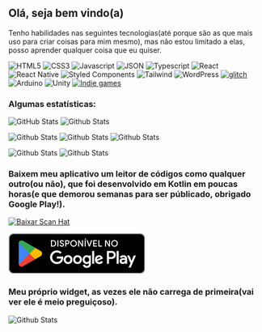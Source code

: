 ## Olá, seja bem vindo(a)

Tenho habilidades nas seguintes tecnologias(até porque são as que mais uso para criar coisas para mim mesmo), mas não estou limitado a elas, posso aprender qualquer coisa que eu quiser.

![HTML5](https://img.shields.io/badge/HTML5-E34F26?style=for-the-badge&logo=html5&logoColor=white)
![CSS3](https://img.shields.io/badge/CSS3-1572B6?style=for-the-badge&logo=css3&logoColor=white)
![Javascript](https://img.shields.io/badge/JavaScript-323330?style=for-the-badge&logo=javascript&logoColor=F7DF1E)
![JSON](https://img.shields.io/badge/json-5E5C5C?style=for-the-badge&logo=json&logoColor=white)
![Typescript](https://img.shields.io/badge/TypeScript-007ACC?style=for-the-badge&logo=typescript&logoColor=white)
![React](https://img.shields.io/badge/React-20232A?style=for-the-badge&logo=react&logoColor=61DAFB)
![React Native](https://img.shields.io/badge/React_Native-20232A?style=for-the-badge&logo=react&logoColor=61DAFB)
![Styled Components](https://img.shields.io/badge/styled--components-DB7093?style=for-the-badge&logo=styled-components&logoColor=white)
![Tailwind](https://img.shields.io/badge/Tailwind_CSS-38B2AC?style=for-the-badge&logo=tailwind-css&logoColor=white)
![WordPress](https://img.shields.io/badge/WordPress-%23117AC9.svg?style=for-the-badge&logo=WordPress&logoColor=white)
[![glitch](https://img.shields.io/badge/Glitch-2800ff?style=for-the-badge&logo=glitch&logoColor=white)](https://glitch.com/@Alex5ander)
![Arduino](https://img.shields.io/badge/-Arduino-00979D?style=for-the-badge&logo=Arduino&logoColor=white)
![Unity](https://img.shields.io/badge/unity-%23000000.svg?style=for-the-badge&logo=unity&logoColor=white)
[![Indie games](https://img.shields.io/badge/Itch.io-FA5C5C?style=for-the-badge&logo=itchdotio&logoColor=white)](https://alex5ander.itch.io/)

### Algumas estatísticas:

![GitHub Stats](https://github-readme-stats.vercel.app/api?username=Alex5ander&show_icons=true&theme=dark&hide_title=true)
![Github Stats](https://github-readme-stats.vercel.app/api/top-langs/?username=Alex5ander&show_icons=true&theme=dark&layout=compact)

![Github Stats](http://github-profile-summary-cards.vercel.app/api/cards/profile-details?username=Alex5ander&theme=dark)
![Github Stats](http://github-profile-summary-cards.vercel.app/api/cards/stats?username=Alex5ander&theme=dark)
![Github Stats](http://github-profile-summary-cards.vercel.app/api/cards/productive-time?username=Alex5ander&theme=dark&utcOffset=8)

![Github Stats](http://github-profile-summary-cards.vercel.app/api/cards/repos-per-language?username=Alex5ander&theme=dark)
![Github Stats](http://github-profile-summary-cards.vercel.app/api/cards/most-commit-language?username=Alex5ander&theme=dark)

### Baixem meu aplicativo um leitor de códigos como qualquer outro(ou não), que foi desenvolvido em Kotlin em poucas horas(e que demorou semanas para ser públicado, obrigado Google Play!).

<p>
  <a href='https://scan-hat.br.uptodown.com/android' title='Baixar Scan Hat' target='_blank'>
    <img src='https://stc.utdstc.com/img/mediakit/download-gio-big.png' alt='Baixar Scan Hat'>
  </a>
</p>

<p>
  <a href='https://play.google.com/store/apps/details?id=br.com.alexsander.leitor' title='Baixar Scan Hat' target='_blank'>
    <img src='https://raw.githubusercontent.com/Alex5ander/Scan-Hat/refs/heads/main/GetItOnGooglePlay_Badge_Web_color_Portuguese-BR.png' alt='Baixar Scan Hat'>
  </a>
</p>

### Meu próprio widget, as vezes ele não carrega de primeira(vai ver ele é meio preguiçoso).
![Github Stats](https://github-profile-custom-widget.glitch.me/api/visit)
